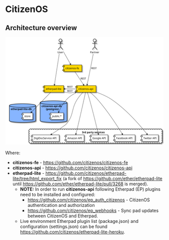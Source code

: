 # CitizenOS

## Architecture overview

![Components](imgs/schematics/components.svg)

Where:

* **citizenos-fe** - https://github.com/citizenos/citizenos-fe
* **citizenos-api** - https://github.com/citizenos/citizenos-api
* **etherpad-lite** - https://github.com/citizenos/etherpad-lite/tree/html_export_fix (a fork of https://github.com/ether/etherpad-lite until https://github.com/ether/etherpad-lite/pull/3268 is merged).
    * **NOTE:** In order to run **citizenos-api** following Etherpad (EP) plugins need to be installed and configured:
        * https://github.com/citizenos/ep_auth_citizenos - CitizenOS authentication and authorization
        * https://github.com/citizenos/ep_webhooks - Sync pad updates between CitizenOS and Etherpad.
    * Live environment Etherpad plugin list (package.json) and configuration (settings.json) can be found https://github.com/citizenos/etherpad-lite-heroku.
   